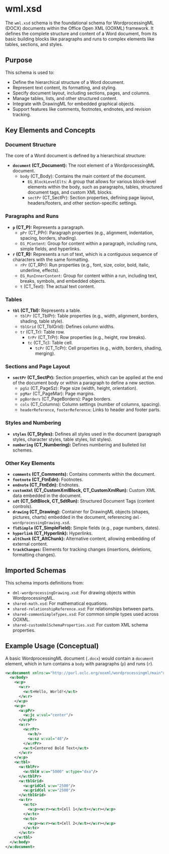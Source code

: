 # wml.xsd

The `wml.xsd` schema is the foundational schema for WordprocessingML (DOCX) documents within the Office Open XML (OOXML) framework. It defines the complete structure and content of a Word document, from its basic building blocks like paragraphs and runs to complex elements like tables, sections, and styles.

## Purpose

This schema is used to:
*   Define the hierarchical structure of a Word document.
*   Represent text content, its formatting, and styling.
*   Specify document layout, including sections, pages, and columns.
*   Manage tables, lists, and other structured content.
*   Integrate with DrawingML for embedded graphical objects.
*   Support features like comments, footnotes, endnotes, and revision tracking.

## Key Elements and Concepts

### Document Structure

The core of a Word document is defined by a hierarchical structure:

*   **`document` (CT_Document):** The root element of a WordprocessingML document.
    *   `body` (CT_Body): Contains the main content of the document.
        *   `EG_BlockLevelElts`: A group that allows for various block-level elements within the body, such as paragraphs, tables, structured document tags, and custom XML blocks.
        *   `sectPr` (CT_SectPr): Section properties, defining page layout, headers/footers, and other section-specific settings.

### Paragraphs and Runs

*   **`p` (CT_P):** Represents a paragraph.
    *   `pPr` (CT_PPr): Paragraph properties (e.g., alignment, indentation, spacing, borders, shading).
    *   `EG_PContent`: Group for content within a paragraph, including runs, simple fields, and hyperlinks.
*   **`r` (CT_R):** Represents a run of text, which is a contiguous sequence of characters with the same formatting.
    *   `rPr` (CT_RPr): Run properties (e.g., font, size, color, bold, italic, underline, effects).
    *   `EG_RunInnerContent`: Group for content within a run, including text, breaks, symbols, and embedded objects.
    *   `t` (CT_Text): The actual text content.

### Tables

*   **`tbl` (CT_Tbl):** Represents a table.
    *   `tblPr` (CT_TblPr): Table properties (e.g., width, alignment, borders, shading, table style).
    *   `tblGrid` (CT_TblGrid): Defines column widths.
    *   `tr` (CT_Tr): Table row.
        *   `trPr` (CT_TrPr): Row properties (e.g., height, row breaks).
        *   `tc` (CT_Tc): Table cell.
            *   `tcPr` (CT_TcPr): Cell properties (e.g., width, borders, shading, merging).

### Sections and Page Layout

*   **`sectPr` (CT_SectPr):** Section properties, which can be applied at the end of the document body or within a paragraph to define a new section.
    *   `pgSz` (CT_PageSz): Page size (width, height, orientation).
    *   `pgMar` (CT_PageMar): Page margins.
    *   `pgBorders` (CT_PageBorders): Page borders.
    *   `cols` (CT_Columns): Column settings (number of columns, spacing).
    *   `headerReference`, `footerReference`: Links to header and footer parts.

### Styles and Numbering

*   **`styles` (CT_Styles):** Defines all styles used in the document (paragraph styles, character styles, table styles, list styles).
*   **`numbering` (CT_Numbering):** Defines numbering and bulleted list schemes.

### Other Key Elements

*   **`comments` (CT_Comments):** Contains comments within the document.
*   **`footnote` (CT_FtnEdn):** Footnotes.
*   **`endnote` (CT_FtnEdn):** Endnotes.
*   **`customXml` (CT_CustomXmlBlock, CT_CustomXmlRun):** Custom XML data embedded in the document.
*   **`sdt` (CT_SdtBlock, CT_SdtRun):** Structured Document Tags (content controls).
*   **`drawing` (CT_Drawing):** Container for DrawingML objects (shapes, pictures, charts) embedded in the document, referencing `dml-wordprocessingDrawing.xsd`.
*   **`fldSimple` (CT_SimpleField):** Simple fields (e.g., page numbers, dates).
*   **`hyperlink` (CT_Hyperlink):** Hyperlinks.
*   **`altChunk` (CT_AltChunk):** Alternative content, allowing embedding of external content.
*   **`trackChanges`:** Elements for tracking changes (insertions, deletions, formatting changes).

## Imported Schemas

This schema imports definitions from:
*   `dml-wordprocessingDrawing.xsd`: For drawing objects within WordprocessingML.
*   `shared-math.xsd`: For mathematical equations.
*   `shared-relationshipReference.xsd`: For relationships between parts.
*   `shared-commonSimpleTypes.xsd`: For common simple types used across OOXML.
*   `shared-customXmlSchemaProperties.xsd`: For custom XML schema properties.

## Example Usage (Conceptual)

A basic WordprocessingML document (`.docx`) would contain a `document` element, which in turn contains a `body` with paragraphs (`p`) and runs (`r`).

```xml
<w:document xmlns:w="http://purl.oclc.org/ooxml/wordprocessingml/main">
  <w:body>
    <w:p>
      <w:r>
        <w:t>Hello, World!</w:t>
      </w:r>
    </w:p>
    <w:p>
      <w:pPr>
        <w:jc w:val="center"/>
      </w:pPr>
      <w:r>
        <w:rPr>
          <w:b/>
          <w:sz w:val="48"/>
        </w:rPr>
        <w:t>Centered Bold Text</w:t>
      </w:r>
    </w:p>
    <w:tbl>
      <w:tblPr>
        <w:tblW w:w="5000" w:type="dxa"/>
      </w:tblPr>
      <w:tblGrid>
        <w:gridCol w:w="2500"/>
        <w:gridCol w:w="2500"/>
      </w:tblGrid>
      <w:tr>
        <w:tc>
          <w:p><w:r><w:t>Cell 1</w:t></w:r></w:p>
        </w:tc>
        <w:tc>
          <w:p><w:r><w:t>Cell 2</w:t></w:r></w:p>
        </w:tc>
      </w:tr>
    </w:tbl>
  </w:body>
</w:document>
```